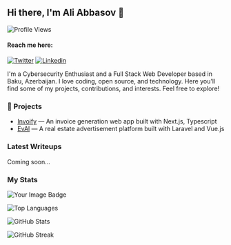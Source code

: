 ## Hi there, I'm Ali Abbasov 👋 

![Profile Views](https://komarev.com/ghpvc/?username=al1abb&label=Profile%20views&color=1778F2&style=flat) 

#### Reach me here:

[![Twitter](https://img.shields.io/badge/Twitter/X-%40al1abb-000000?style=flat&logo=X&logoColor=white)](https://twitter.com/al1abb)
[![Linkedin](https://img.shields.io/badge/Linkedin-Ali_Abbasov-0A66C2?style=flat&logo=linkedin&logoColor=white)](https://www.linkedin.com/in/ali-abbasov/)


I'm a Cybersecurity Enthusiast and a Full Stack Web Developer based in Baku, Azerbaijan. I love coding, open source, and technology. Here you'll find some of my projects, contributions, and interests. Feel free to explore!

### 🔭 Projects

- [Invoify](https://github.com/al1abb/invoify) — An invoice generation web app built with Next.js, Typescript
- [EvAl](https://github.com/al1abb/EvAl) — A real estate advertisement platform built with Laravel and Vue.js

### Latest Writeups

Coming soon...

<!--### 📖 Latest Blog Posts

- [How To Build a Sortable List with Drag Handle in React Hook Form using Dnd-kit](https://aliabb.vercel.app/blog/reorder-a-list-using-drag-and-drop)
-->

### My Stats
<img src="https://tryhackme-badges.s3.amazonaws.com/al1abb.png" alt="Your Image Badge" />

![Top Languages](https://github-readme-stats.vercel.app/api/top-langs?username=al1abb&exclude_repo=RRW,restaurant-management-system,tweety&hide=html,css,blade&locale=en&layout=compact&theme=github_dark)

![GitHub Stats](https://github-readme-stats.vercel.app/api?username=al1abb&show_icons=true&locale=en&theme=github_dark)

![GitHub Streak](https://github-readme-streak-stats.herokuapp.com/?user=al1abb&theme=github_dark)
